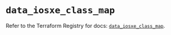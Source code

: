 # `data_iosxe_class_map`

Refer to the Terraform Registry for docs: [`data_iosxe_class_map`](https://registry.terraform.io/providers/ciscodevnet/iosxe/0.9.3/docs/data-sources/class_map).
